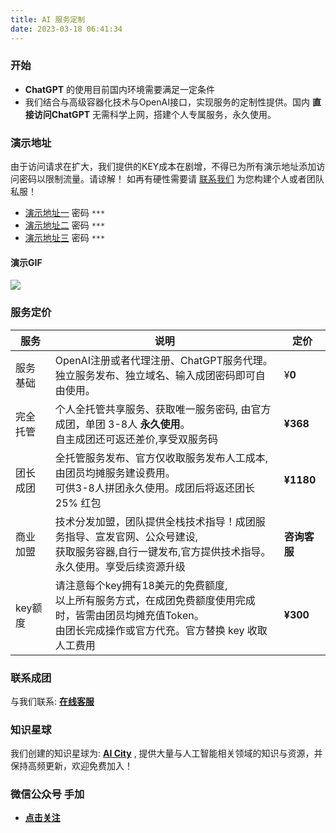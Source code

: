 ```yaml
---
title: AI 服务定制
date: 2023-03-18 06:41:34
---
```


### 开始
- **ChatGPT** 的使用目前国内环境需要满足一定条件
- 我们结合与高级容器化技术与OpenAI接口，实现服务的定制性提供。国内 **直接访问ChatGPT** 无需科学上网，搭建个人专属服务，永久使用。

### 演示地址

由于访问请求在扩大，我们提供的KEY成本在剧增，不得已为所有演示地址添加访问密码以限制流量。请谅解！
如再有硬性需要请 [联系我们](#联系成团) 为您构建个人或者团队私服！

- [演示地址一](https://v2.aiz.ink)     密码 ``***``
- [演示地址二](https://test.mola.vip)  密码 ``***``
- [演示地址三](https://dana.asa.ink)   密码 ``***``

#### 演示GIF

![](/images/demo.gif)

### 服务定价

| 服务 | 说明 | 定价 |
| --- | --- | --- |
| 服务基础 | OpenAI注册或者代理注册、ChatGPT服务代理。<br> 独立服务发布、独立域名、输入成团密码即可自由使用。<br/>  | ¥**0** |
| 完全托管 | 个人全托管共享服务、获取唯一服务密码, 由官方成团，单团 3-8人 **永久使用**。<br/>自主成团还可返还差价,享受双服务码 | **¥368** |
| 团长成团 | 全托管服务发布、官方仅收取服务发布人工成本,由团员均摊服务建设费用。<br> 可供3-8人拼团永久使用。成团后将返还团长 25% 红包 | **¥1180** |
| 商业加盟 | 技术分发加盟，团队提供全栈技术指导！成团服务指导、宣发官网、公众号建设,<br>获取服务容器,自行一键发布,官方提供技术指导。永久使用。享受后续资源升级 | **咨询客服** |
|key额度|请注意每个key拥有18美元的免费额度,<br>以上所有服务方式，在成团免费额度使用完成时，皆需由团员均摊充值Token。<br>由团长完成操作或官方代充。官方替换 key 收取人工费用 |**¥300**|

### 联系成团

与我们联系: [**在线客服**](https://chatbot.weixin.qq.com/webapp/zFmi6PogYXH8ddvqILtS68l8Z4KbVL?robotName=AI) 


### 知识星球
我们创建的知识星球为: [**AI City**](https://t.zsxq.com/0cQAEjTJb) , 提供大量与人工智能相关领域的知识与资源，并保持高频更新，欢迎免费加入！

### 微信公众号 手加

- [**点击关注**](https://mp.weixin.qq.com/s/_QFw2W6Z8VkXHBKFETavAg)